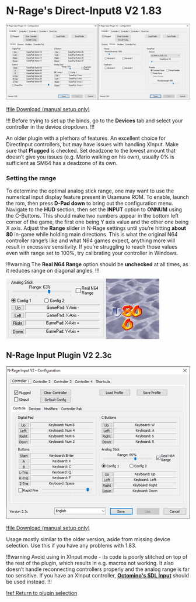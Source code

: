 # N-Rage's Direct-Input8 V2 1.83

![](./img/nrage183.png)

[!file Download (manual setup only)](https://www.dropbox.com/s/31fdrxuxjybzzu0/nrplugin2_183.zip?dl=1)

!!!
Before trying to set up the binds, go to the **Devices** tab and select your controller in the device dropdown.
!!!

An older plugin with a plethora of features. An excellent choice for DirectInput controllers, but may have issues with handling XInput. Make sure that **Plugged** is checked. Set deadzone to the lowest amount that doesn’t give you issues (e.g. Mario walking on his own), usually 0% is sufficient as SM64 has a deadzone of its own.

### Setting the range

To determine the optimal analog stick range, one may want to use the numerical input display feature present in Usamune ROM. To enable, launch the rom, then press **D-Pad down** to bring out the configuration menu. Navigate to the **HUD** section, then set the **INPUT** option to **ONNUM** using the C-Buttons. This should make two numbers appear in the bottom left corner of the game, the first one being Y axis value and the other one being X axis. Adjust the **Range** slider in N-Rage settings until you’re hitting **about 80** in-game while holding main directions. This is what the original N64 controller range’s like and what N64 games expect, anything more will result in excessive sensitivity. If you’re struggling to reach those values even with range set to 100%, try calibrating your controller in Windows.

!!!warning
The **Real N64 Range** option should be **unchecked** at all times, as it reduces range on diagonal angles.
!!!

![An example of the range being set correctly](./img/range_correct.png)

## N-Rage Input Plugin V2 2.3c

![](./img/nrage23c.png)

[!file Download (manual setup only)](https://www.dropbox.com/s/o92omr2tg7i0gyj/NRage_Input_V2.3d.zip?dl=1)

Usage mostly similar to the older version, aside from missing device selection. Use this if you have any problems with 1.83.

!!!warning
Avoid using in XInput mode - its code is poorly stitched on top of the rest of the plugin, which results in e.g. macros not working. It also doesn’t handle reconnecting controllers properly and the analog range is far too sensitive. If you have an XInput controller, [**Octomino's SDL Input**](octomino.md) should be used instead.
!!!

[!ref Return to plugin selection](plugin_setup.md#plugin-selection)
